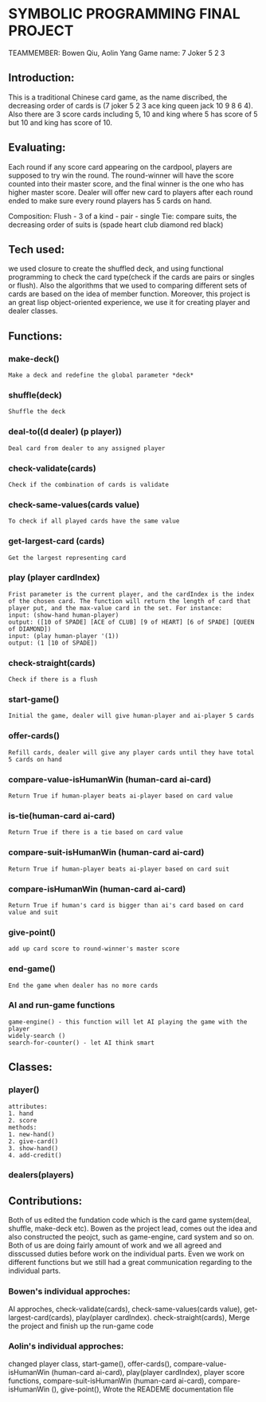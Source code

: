 # SYMBOLIC PROGRAMMING FINAL PROJECT
TEAMMEMBER: Bowen Qiu, Aolin Yang
Game name: 7 Joker 5 2 3

## Introduction:
This is a traditional Chinese card game, as the name discribed, the decreasing order of cards is (7 joker 5 2 3 ace king queen jack 10 9 8 6 4). Also there are 3 score cards including 5, 10 and king where 5 has score of 5 but 10 and king has score of 10. 

## Evaluating:
Each round if any score card appearing on the cardpool, players are supposed to try win the round. The round-winner will have the score counted into their master score, and the final winner is the one who has higher master score. Dealer will offer new card to players after each round ended to make sure every round players has 5 cards on hand.

Composition: Flush - 3 of a kind - pair - single
Tie: compare suits, the decreasing order of suits is (spade heart club diamond red black)

## Tech used:
we used closure to create the shuffled deck, and using functional programming to check the card type(check if the cards are pairs or singles or flush). Also the algorithms that we used to comparing different sets of cards are based on the idea of member function. Moreover, this project is an great lisp object-oriented experience, we use it for creating player and dealer classes. 

## Functions:
### make-deck() 
	Make a deck and redefine the global parameter *deck*
### shuffle(deck)
	Shuffle the deck
### deal-to((d dealer) (p player))
	Deal card from dealer to any assigned player
### check-validate(cards)
	Check if the combination of cards is validate
### check-same-values(cards value)
	To check if all played cards have the same value
### get-largest-card (cards)
	Get the largest representing card
### play (player cardIndex)
	Frist parameter is the current player, and the cardIndex is the index of the chosen card. The function will return the length of card that player put, and the max-value card in the set. For instance:
	input: (show-hand human-player)
	output: ([10 of SPADE] [ACE of CLUB] [9 of HEART] [6 of SPADE] [QUEEN of DIAMOND])
	input: (play human-player '(1))
	output: (1 [10 of SPADE])
### check-straight(cards)
	Check if there is a flush
### start-game()
	Initial the game, dealer will give human-player and ai-player 5 cards
### offer-cards()
	Refill cards, dealer will give any player cards until they have total 5 cards on hand
### compare-value-isHumanWin (human-card ai-card)
	Return True if human-player beats ai-player based on card value
### is-tie(human-card ai-card)
	Return True if there is a tie based on card value
### compare-suit-isHumanWin (human-card ai-card)
	Return True if human-player beats ai-player based on card suit
### compare-isHumanWin (human-card ai-card)
	Return True if human's card is bigger than ai's card based on card value and suit
### give-point()
	add up card score to round-winner's master score
### end-game()
	End the game when dealer has no more cards 
### AI and run-game functions
	game-engine() - this function will let AI playing the game with the player
	widely-search ()
	search-for-counter() - let AI think smart
	


## Classes:
### player()
	attributes:
	1. hand
	2. score
	methods:
	1. new-hand() 
	2. give-card()
	3. show-hand()
	4. add-credit()
### dealers(players)

## Contributions:
Both of us edited the fundation code which is the card game system(deal, shuffle, make-deck etc). Bowen as the project lead, comes out the idea and also constructed the peojct, such as game-engine, card system and so on. Both of us are doing fairly amount of work and we all agreed and disscussed duties before work on the individual parts. Even we work on different functions but we still had a great communication regarding to the individual parts. 
### Bowen's individual approches: 
AI approches, check-validate(cards), check-same-values(cards value), get-largest-card(cards), play(player cardIndex). check-straight(cards), Merge the project and finish up the run-game code
### Aolin's individual approches:
changed player class, start-game(), offer-cards(), compare-value-isHumanWin (human-card ai-card), play(player cardIndex), player score functions,  compare-suit-isHumanWin (human-card ai-card), compare-isHumanWin (), give-point(), Wrote the READEME documentation file 